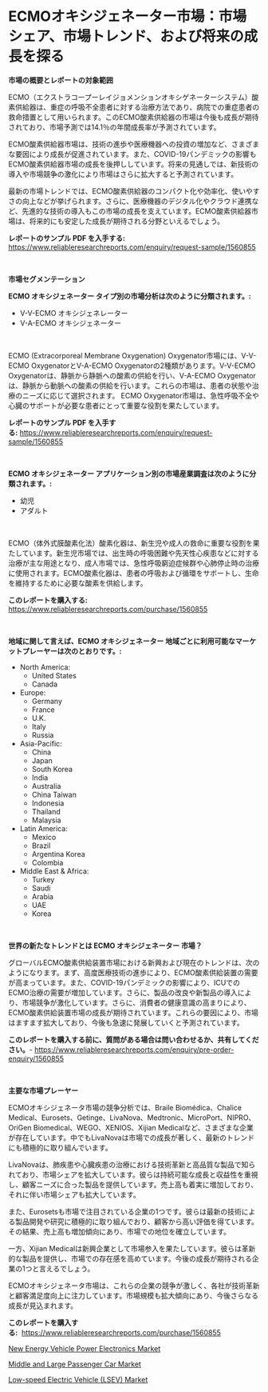 <p><h1>ECMOオキシジェネーター市場：市場シェア、市場トレンド、および将来の成長を探る</h1></p><p><strong>市場の概要とレポートの対象範囲</strong></p>
<p><p>ECMO（エクストラコープーレイジョメンションオキシゲネーターシステム）酸素供給器は、重症の呼吸不全患者に対する治療方法であり、病院での重症患者の救命措置として用いられます。このECMO酸素供給器の市場は今後も成長が期待されており、市場予測では14.1％の年間成長率が予測されています。</p><p>ECMO酸素供給器市場は、技術の進歩や医療機器への投資の増加など、さまざまな要因により成長が促進されています。また、COVID-19パンデミックの影響もECMO酸素供給器市場の成長を後押ししています。将来の見通しでは、新技術の導入や市場競争の激化により市場はさらに拡大すると予測されています。</p><p>最新の市場トレンドでは、ECMO酸素供給器のコンパクト化や効率化、使いやすさの向上などが挙げられます。さらに、医療機器のデジタル化やクラウド連携など、先進的な技術の導入もこの市場の成長を支えています。ECMO酸素供給器市場は、将来的にも安定した成長が期待される分野といえるでしょう。</p></p>
<p><strong>レポートのサンプル PDF を入手する:</strong> <a href="https://www.reliableresearchreports.com/enquiry/request-sample/1560855">https://www.reliableresearchreports.com/enquiry/request-sample/1560855</a></p>
<p>&nbsp;</p>
<p><strong>市場セグメンテーション</strong></p>
<p><strong>ECMO オキシジェネーター タイプ別の市場分析は次のように分類されます。:</strong></p>
<p><ul><li>V-V-ECMO オキシジェネレーター</li><li>V-A-ECMO オキシジェネーター</li></ul></p>
<p>&nbsp;</p>
<p><p>ECMO (Extracorporeal Membrane Oxygenation) Oxygenator市場には、V-V-ECMO OxygenatorとV-A-ECMO Oxygenatorの2種類があります。V-V-ECMO Oxygenatorは、静脈から静脈への酸素の供給を行い、V-A-ECMO Oxygenatorは、静脈から動脈への酸素の供給を行います。これらの市場は、患者の状態や治療のニーズに応じて選択されます。 ECMO Oxygenator市場は、急性呼吸不全や心臓のサポートが必要な患者にとって重要な役割を果たしています。</p></p>
<p><strong>レポートのサンプル PDF を入手する:</strong>&nbsp;<a href="https://www.reliableresearchreports.com/enquiry/request-sample/1560855">https://www.reliableresearchreports.com/enquiry/request-sample/1560855</a></p>
<p>&nbsp;</p>
<p><strong> ECMO オキシジェネーター アプリケーション別の市場産業調査は次のように分類されます。:</strong></p>
<p><ul><li>幼児</li><li>アダルト</li></ul></p>
<p>&nbsp;</p>
<p><p>ECMO（体外式膜酸素化法）酸素化器は、新生児や成人の救命に重要な役割を果たしています。新生児市場では、出生時の呼吸困難や先天性心疾患などに対する治療が主な用途となり、成人市場では、急性呼吸窮迫症候群や心肺停止時の治療に使用されます。ECMO酸素化器は、患者の呼吸および循環をサポートし、生命を維持するために必要な酸素を供給します。</p></p>
<p><strong>このレポートを購入する:</strong>&nbsp; <a href="https://www.reliableresearchreports.com/purchase/1560855">https://www.reliableresearchreports.com/purchase/1560855</a></p>
<p>&nbsp;</p>
<p><strong>地域に関して言えば、ECMO オキシジェネーター 地域ごとに利用可能なマーケットプレーヤーは次のとおりです。:</strong></p>
<p><ul>
    <li>
        North America:
        <ul>
            <li>United States</li>
            <li>Canada</li>
        </ul>
    </li>
    <li>
        Europe:
        <ul>
            <li>Germany</li>
            <li>France</li>
            <li>U.K.</li>
            <li>Italy</li>
            <li>Russia</li>
        </ul>
    </li>
    <li>
        Asia-Pacific:
        <ul>
            <li>China</li>
            <li>Japan</li>
            <li>South Korea</li>
            <li>India</li>
            <li>Australia</li>
            <li>China Taiwan</li>
            <li>Indonesia</li>
            <li>Thailand</li>
            <li>Malaysia</li>
        </ul>
    </li>
    <li>
        Latin America:
        <ul>
            <li>Mexico</li>
            <li>Brazil</li>
            <li>Argentina Korea</li>
            <li>Colombia</li>
        </ul>
    </li>
    <li>
        Middle East & Africa:
        <ul>
            <li>Turkey</li>
            <li>Saudi</li>
            <li>Arabia</li>
            <li>UAE</li>
            <li>Korea</li>
        </ul>
    </li>
    </ul></p>
<p>&nbsp;</p>
<p><strong>世界の新たなトレンドとは ECMO オキシジェネーター 市場？</strong></p>
<p><p>グローバルECMO酸素供給装置市場における新興および現在のトレンドは、次のようになります。まず、高度医療技術の進歩により、ECMO酸素供給装置の需要が高まっています。また、COVID-19パンデミックの影響により、ICUでのECMO治療の需要が増加しています。さらに、製品の改良や新製品の導入により、市場競争が激化しています。さらに、消費者の健康意識の高まりにより、ECMO酸素供給装置市場の成長が期待されています。これらの要因により、市場はますます拡大しており、今後も急速に発展していくと予測されています。</p></p>
<p><strong>このレポートを購入する前に、質問がある場合は問い合わせるか、共有してください。</strong>- <a href="https://www.reliableresearchreports.com/enquiry/pre-order-enquiry/1560855">https://www.reliableresearchreports.com/enquiry/pre-order-enquiry/1560855</a></p>
<p>&nbsp;</p>
<p><strong>主要な市場プレーヤー</strong></p>
<p><p>ECMOオキシジェネータ市場の競争分析では、Braile Biomédica、Chalice Medical、Eurosets、Getinge、LivaNova、Medtronic、MicroPort、NIPRO、OriGen Biomedical、WEGO、XENIOS、Xijian Medicalなど、さまざまな企業が存在しています。中でもLivaNovaは市場での成長が著しく、最新のトレンドにも積極的に取り組んでいます。 </p><p>LivaNovaは、肺疾患や心臓疾患の治療における技術革新と高品質な製品で知られており、市場シェアを拡大しています。彼らは持続可能な成長と収益性を重視し、顧客ニーズに合った製品を提供しています。売上高も着実に増加しており、それに伴い市場シェアも拡大しています。</p><p>また、Eurosetsも市場で注目されている企業の1つです。彼らは最新の技術による製品開発や研究に積極的に取り組んでおり、顧客から高い評価を得ています。その結果、売上高も増加傾向にあり、市場での地位を確立しています。</p><p>一方、Xijian Medicalは新興企業として市場参入を果たしています。彼らは革新的な製品を提供し、市場での存在感を高めています。今後の成長が期待される企業の1つと言えるでしょう。</p><p>ECMOオキシジェネータ市場は、これらの企業の競争が激しく、各社が技術革新と顧客満足度向上に注力しています。市場規模も拡大傾向にあり、今後さらなる成長が見込まれます。</p></p>
<p><strong>このレポートを購入する:</strong>&nbsp;&nbsp;<a href="https://www.reliableresearchreports.com/purchase/1560855">https://www.reliableresearchreports.com/purchase/1560855</a></p>
<p><p><a href="https://adventurous-uranium-ef9.notion.site/New-Energy-Vehicle-Power-Electronics-Market-Offers-Provide-Insightful-Data-for-the-Time-Period-from--f66daba352414b88acbe92c2ed24fd83">New Energy Vehicle Power Electronics Market</a></p><p><a href="https://carnation-joke-41f.notion.site/Global-Middle-and-Large-Passenger-Car-Market-Size-and-Market-Trends-Insights-and-Projections-from-2-a8647384872e4345bf1374b19149da65">Middle and Large Passenger Car Market</a></p><p><a href="https://extreme-scabiosa-c81.notion.site/Low-speed-Electric-Vehicle-LSEV-Market-Challenges-Opportunities-and-Growth-Drivers-and-Major-Ma-f3bb279cfdf14b1aa9659de2eec0a6ac">Low-speed Electric Vehicle (LSEV) Market</a></p></p>